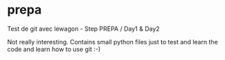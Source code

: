 # prepa
Test de git avec lewagon - Step PREPA / Day1 &amp; Day2

Not really interesting.
Contains small python files just to test and learn the code
and learn how to use git :-)
